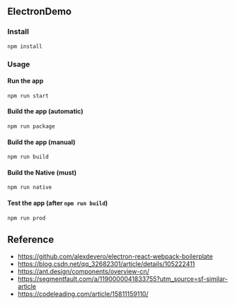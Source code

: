 ## ElectronDemo

### Install

```
npm install
```

### Usage

#### Run the app

```
npm run start
```

#### Build the app (automatic)

```
npm run package
```

#### Build the app (manual)

```
npm run build
```

#### Build the Native (must)

```
npm run native
```

#### Test the app (after `npm run build`)
```
npm run prod
```

## Reference

* https://github.com/alexdevero/electron-react-webpack-boilerplate
* https://blog.csdn.net/qq_32682301/article/details/105222411
* https://ant.design/components/overview-cn/
* https://segmentfault.com/a/1190000041833755?utm_source=sf-similar-article
* https://codeleading.com/article/15811159110/

